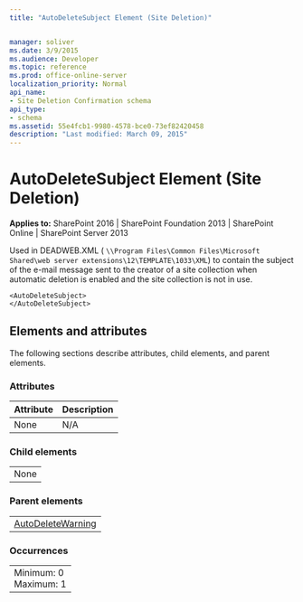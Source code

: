 ```yaml
---
title: "AutoDeleteSubject Element (Site Deletion)"


manager: soliver
ms.date: 3/9/2015
ms.audience: Developer
ms.topic: reference
ms.prod: office-online-server
localization_priority: Normal
api_name:
- Site Deletion Confirmation schema
api_type:
- schema
ms.assetid: 55e4fcb1-9980-4578-bce0-73ef82420458
description: "Last modified: March 09, 2015"
---
```


# AutoDeleteSubject Element (Site Deletion)

 
  
 **Applies to:** SharePoint 2016 | SharePoint Foundation 2013 | SharePoint Online | SharePoint Server 2013
  
Used in DEADWEB.XML ( `\\Program Files\Common Files\Microsoft Shared\web server extensions\12\TEMPLATE\1033\XML`) to contain the subject of the e-mail message sent to the creator of a site collection when automatic deletion is enabled and the site collection is not in use.
  
```
<AutoDeleteSubject>
</AutoDeleteSubject>
```

## Elements and attributes

The following sections describe attributes, child elements, and parent elements.

### Attributes

|**Attribute**|**Description**|
|:-----|:-----|
|None  <br/> |N/A  <br/> |
   
### Child elements

||
|:-----|
|None |
   
### Parent elements

||
|:-----|
|[AutoDeleteWarning](autodeletewarning-element-site-deletion.md)|
   
### Occurrences

||
|:-----|
|Minimum: 0  <br/> Maximum: 1  <br/> |
   

